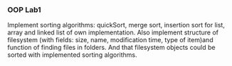 ### OOP Lab1
Implement sorting algorithms: quickSort, merge sort, insertion sort for list, array and linked list of own implementation.
Also implement structure of filesystem (with fields: size, name, modification time, type of item)and function of finding files in folders.
And that filesystem objects could be sorted with implemented sorting algorithms.
